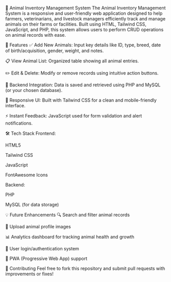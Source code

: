 🐾 Animal Inventory Management System
The Animal Inventory Management System is a responsive and user-friendly web application designed to help farmers, veterinarians, and livestock managers efficiently track and manage animals on their farms or facilities. Built using HTML, Tailwind CSS, JavaScript, and PHP, this system allows users to perform CRUD operations on animal records with ease.

🚀 Features
✅ Add New Animals: Input key details like ID, type, breed, date of birth/acquisition, gender, weight, and notes.

📋 View Animal List: Organized table showing all animal entries.

✏️ Edit & Delete: Modify or remove records using intuitive action buttons.

💾 Backend Integration: Data is saved and retrieved using PHP and MySQL (or your chosen database).

🎨 Responsive UI: Built with Tailwind CSS for a clean and mobile-friendly interface.

⚡ Instant Feedback: JavaScript used for form validation and alert notifications.

🛠️ Tech Stack
Frontend:

HTML5

Tailwind CSS

JavaScript

FontAwesome Icons

Backend:

PHP

MySQL (for data storage)

💡 Future Enhancements
🔍 Search and filter animal records

📸 Upload animal profile images

📊 Analytics dashboard for tracking animal health and growth

🔐 User login/authentication system

📱 PWA (Progressive Web App) support

🙌 Contributing
Feel free to fork this repository and submit pull requests with improvements or fixes!

